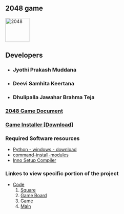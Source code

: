 <h2> 2048 game </h2>
<img src="https://raw.githubusercontent.com/Jyothi-prakash-muddana/2048-game/master/code/2048_IC5_2.ico" alt="2048" height=75 width=75></img>

<h2> Developers </h2>
<ul>
    <li><h3>Jyothi Prakash Muddana </h3> </li>
    <li><h3>Deevi Samhita Keertana </h3></li>
    <li><h3>Dhulipalla Jawahar Brahma Teja</h3></li>
 </ul>   
<h3> <a href='https://github.com/Jyothi-prakash-muddana/2048-game/blob/master/2048%20Document.pdf'> 2048 Game Document </a></h3>
<h3> <a href='https://github.com/Jyothi-prakash-muddana/2048-game/raw/434e2ca57d277c05e8e9eb82c120caa646939ea0/Executable%20file/2048%20Game.exe'> Game Installer [Download] </a></h3>

<h3> Required Software resources </h3> 
<ul>
    <li> <a href='https://www.python.org/ftp/python/3.8.5/python-3.8.5.exe'>Python - windows - download</a></li>
    <li> <a href='https://github.com/Jyothi-prakash-muddana/2048-game/blob/master/Install.cmd'> command-install-modules</a></li>
    <li> <a href='https://jrsoftware.org/download.php/is.exe'> Inno Setup Compiler </a></li>
    
</ul>
<h3> Linkes to view specific portion of the project</h3>
<ul>
  <li><a href='https://github.com/Jyothi-prakash-muddana/2048-game/tree/master/code'> Code </a>
       <ol>
          <li ><a href='https://github.com/Jyothi-prakash-muddana/2048-game/blob/master/code/square.py'> Square </a></li>
          <li ><a href='https://github.com/Jyothi-prakash-muddana/2048-game/blob/master/code/gameboard.py'> Game Board  </a></li>
          <li ><a href='https://github.com/Jyothi-prakash-muddana/2048-game/blob/master/code/game.py'> Game </a></li>
          <li ><a href='https://github.com/Jyothi-prakash-muddana/2048-game/blob/master/code/main.py'> Main </a></li>
       </ol>
  </li>
</ul>
